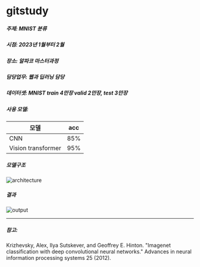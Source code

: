 # gitstudy

##### 주제: MNIST 분류 

##### 시점: 2023년 1월부터 2월
##### 장소: 알파코 마스터과정
##### 담당업무: 웹과 딥러닝 담당
##### 데이터셋: MNIST train 4만장 valid 2만장, test 3만장
##### 사용 모델: 

|모델               |acc|
|-------------------|----|
|CNN                | 85% |
|Vision transformer | 95%| 

##### 모델구조
![architecture](https://github.com/user-attachments/assets/7e68f9e5-9df4-4959-8e2a-66054cd4fe9a)
 

##### 결과 
![output](https://github.com/user-attachments/assets/8b16cd50-c73a-4d66-b32d-085d6f76b2db)

---

##### 참고: 
Krizhevsky, Alex, Ilya Sutskever, and Geoffrey E. Hinton. "Imagenet classification with deep convolutional neural networks." Advances in neural information processing systems 25 (2012).
